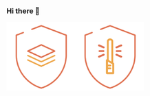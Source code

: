 ### Hi there 👋

<!--
**adrianovieira/adrianovieira** is a ✨ _special_ ✨ repository because its `README.md` (this file) appears on your GitHub profile.

Here are some ideas to get you started:

- 🔭 I’m currently working on ...
- 🌱 I’m currently learning ...
- 👯 I’m looking to collaborate on ...
- 🤔 I’m looking for help with ...
- 💬 Ask me about ...
- 📫 How to reach me: ...
- 😄 Pronouns: ...
- ⚡ Fun fact: ...
-->
<img src='badges/regulatorios.png' alt='badges/regulatorios.png' width='160px' /><img src='badges/desenvolvimento_seguro.png' alt='badges/desenvolvimento_seguro.png' width='160px' />